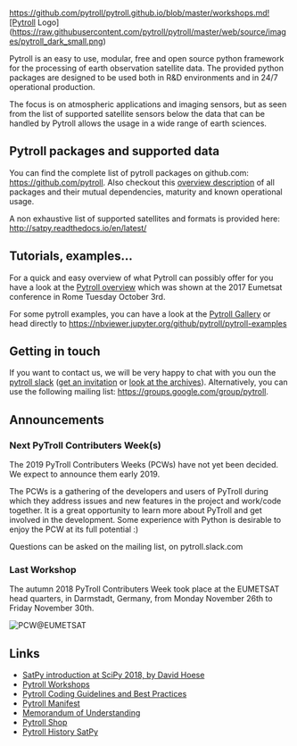 https://github.com/pytroll/pytroll.github.io/blob/master/workshops.md![Pytroll Logo](https://raw.githubusercontent.com/pytroll/pytroll/master/web/source/images/pytroll_dark_small.png)

Pytroll is an easy to use, modular, free and open source python framework for the processing of earth observation satellite data. The provided python packages are designed to be used both in R&D environments and in 24/7 operational production.

The focus is on atmospheric applications and imaging sensors, but as seen from the list of supported satellite sensors below the data that can be handled by Pytroll allows the usage in a wide range of earth sciences.

## Pytroll packages and supported data

You can find the complete list of pytroll packages on github.com: <https://github.com/pytroll>.
Also checkout this [overview description](pytroll_packages_overview.md) of all packages and their mutual 
dependencies, maturity and known operational usage.

A non exhaustive list of supported satellites and formats is provided here: <http://satpy.readthedocs.io/en/latest/>

## Tutorials, examples...

For a quick and easy overview of what Pytroll can possibly offer for you have a look at the [Pytroll overview](https://docs.google.com/presentation/d/10QSq6H0QL4WruEiY-1TU4Rk-f05QzZOZ1UoD9adx9ow/edit?usp=sharing) which was shown at the 2017 Eumetsat conference in Rome Tuesday October 3rd.

For some pytroll examples, you can have a look at the [Pytroll Gallery](gallery.md) or head directly to <https://nbviewer.jupyter.org/github/pytroll/pytroll-examples>

## Getting in touch

If you want to contact us, we will be very happy to chat with you oun the [pytroll slack](https://pytroll.slack.com) ([get an invitation](https://pytrollslackin.herokuapp.com/) or [look at the archives](https://pytroll.slackarchive.io)).
Alternatively, you can use the following mailing list: <https://groups.google.com/group/pytroll>.

## Announcements

### Next PyTroll Contributers Week(s)

The 2019 PyTroll Contributers Weeks (PCWs) have not yet been decided. We expect to announce them early 2019.

The PCWs is a gathering of the developers and users of PyTroll during which they address issues and new features in 
the project and work/code together. It is a great opportunity to learn more about PyTroll and get involved in 
the development. Some experience with Python is desirable to enjoy the PCW at its full potential :)

Questions can be asked on the mailing list, on pytroll.slack.com 

### Last Workshop

The autumn 2018 PyTroll Contributers Week took place at the EUMETSAT head quarters, in Darmstadt, Germany, 
from Monday November 26th to Friday November 30th.

![PCW@EUMETSAT](https://pbs.twimg.com/media/DtLsFVlW0AAjZPQ.jpg:large)

## Links

- [SatPy introduction at SciPy 2018, by David Hoese](https://www.youtube.com/watch?v=G-fz8L9xHIs)
- [Pytroll Workshops](workshops.md)
- [Pytroll Coding Guidelines and Best Practices](guidelines.md)
- [Pytroll Manifest](manifest.md)
- [Memorandum of Understanding](pytroll_mou_20170222.pdf)
- [Pytroll Shop](http://pytroll.spreadshirt.net/)
- [Pytroll History SatPy](https://youtu.be/eBQi2G_fqXQ)
